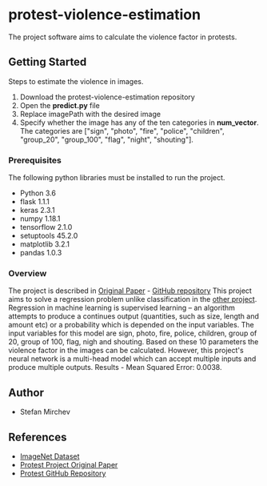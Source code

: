 # protest-violence-estimation
The project software aims to calculate the violence factor in protests. 

## Getting Started
Steps to estimate the violence in images.
1. Download the protest-violence-estimation repository
2. Open the **predict.py** file
3. Replace imagePath with the desired image
4. Specify whether the image has any of the ten categories in **num_vector**. The categories are ["sign", "photo", "fire", "police", "children", "group_20", "group_100", "flag", "night", "shouting"]. 

### Prerequisites
The following python libraries must be installed to run the project.
* Python 3.6
* flask 1.1.1
* keras 2.3.1
* numpy 1.18.1
* tensorflow 2.1.0
* setuptools 45.2.0
* matplotlib 3.2.1
* pandas 1.0.3

### Overview

The project is described in [Original Paper](https://arxiv.org/abs/1709.06204) - [GitHub repository](https://github.com/wondonghyeon/protest-detection-violence-estimation)
This project aims to solve a regression problem unlike classification in the [other project](https://github.com/smmirchev/ImageNet-Object-Identification). Regression in machine learning is supervised learning – an algorithm attempts to produce a continues output (quantities, such as size, length and amount etc) or a probability which is depended on the input variables. The input variables for this model are sign, photo, fire, police, children, group of 20, group of 100, flag, nigh and shouting. Based on these 10 parameters the violence factor in the images can be calculated. 
However, this project's neural network is a multi-head model which can accept multiple inputs and produce multiple outputs.
Results - Mean Squared Error: 0.0038.

## Author
* Stefan Mirchev

## References
* [ImageNet Dataset](https://www.kaggle.com/c/imagenet-object-localization-challenge)
* [Protest Project Original Paper](https://arxiv.org/abs/1709.06204)
* [Protest GitHub Repository](https://github.com/wondonghyeon/protest-detection-violence-estimation)
